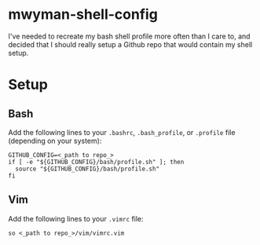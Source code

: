 mwyman-shell-config
===================

I've needed to recreate my bash shell profile more often than I care to, and
decided that I should really setup a Github repo that would contain my shell
setup.

# Setup

## Bash

Add the following lines to your `.bashrc`, `.bash_profile`, or `.profile` file (depending on your system):

```
GITHUB_CONFIG=<_path to repo_>
if [ -e "${GITHUB_CONFIG}/bash/profile.sh" ]; then
  source "${GITHUB_CONFIG}/bash/profile.sh"
fi
```

## Vim

Add the following lines to your `.vimrc` file:

```
so <_path to repo_>/vim/vimrc.vim
```

